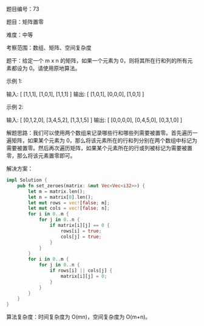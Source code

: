 题目编号：73

题目：矩阵置零

难度：中等

考察范围：数组、矩阵、空间复杂度

题干：给定一个 m x n 的矩阵，如果一个元素为 0，则将其所在行和列的所有元素都设为 0。请使用原地算法。

示例 1:

输入: 
[
  [1,1,1],
  [1,0,1],
  [1,1,1]
]
输出: 
[
  [1,0,1],
  [0,0,0],
  [1,0,1]
]

示例 2:

输入: 
[
  [0,1,2,0],
  [3,4,5,2],
  [1,3,1,5]
]
输出: 
[
  [0,0,0,0],
  [0,4,5,0],
  [0,3,1,0]
]

解题思路：我们可以使用两个数组来记录哪些行和哪些列需要被置零。首先遍历一遍矩阵，如果某个元素为 0，那么将该元素所在的行和列分别在两个数组中标记为需要被置零。然后再次遍历矩阵，如果某个元素所在的行或列被标记为需要被置零，那么将该元素置零即可。

解决方案：

```rust
impl Solution {
    pub fn set_zeroes(matrix: &mut Vec<Vec<i32>>) {
        let m = matrix.len();
        let n = matrix[0].len();
        let mut rows = vec![false; m];
        let mut cols = vec![false; n];
        for i in 0..m {
            for j in 0..n {
                if matrix[i][j] == 0 {
                    rows[i] = true;
                    cols[j] = true;
                }
            }
        }
        for i in 0..m {
            for j in 0..n {
                if rows[i] || cols[j] {
                    matrix[i][j] = 0;
                }
            }
        }
    }
}
```

算法复杂度：时间复杂度为 O(mn)，空间复杂度为 O(m+n)。